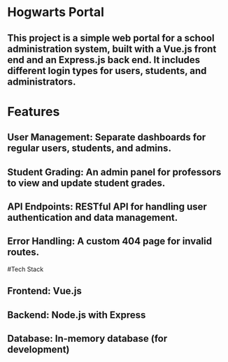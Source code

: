 # Hogwarts Portal
## This project is a simple web portal for a school administration system, built with a Vue.js front end and an Express.js back end. It includes different login types for users, students, and administrators.

# Features
## User Management: Separate dashboards for regular users, students, and admins.
## Student Grading: An admin panel for professors to view and update student grades.
## API Endpoints: RESTful API for handling user authentication and data management.
## Error Handling: A custom 404 page for invalid routes.

#Tech Stack
## Frontend: Vue.js
## Backend: Node.js with Express
## Database: In-memory database (for development)